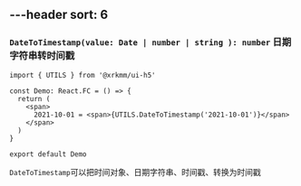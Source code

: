 ---header
sort: 6
---
### `DateToTimestamp(value: Date | number | string ): number` 日期字符串转时间戳

```tsx
import { UTILS } from '@xrkmm/ui-h5'

const Demo: React.FC = () => {
  return (
    <span>
      2021-10-01 = <span>{UTILS.DateToTimestamp('2021-10-01')}</span>
    </span>
  )
}

export default Demo
```
`DateToTimestamp`可以把时间对象、日期字符串、时间戳、转换为时间戳

